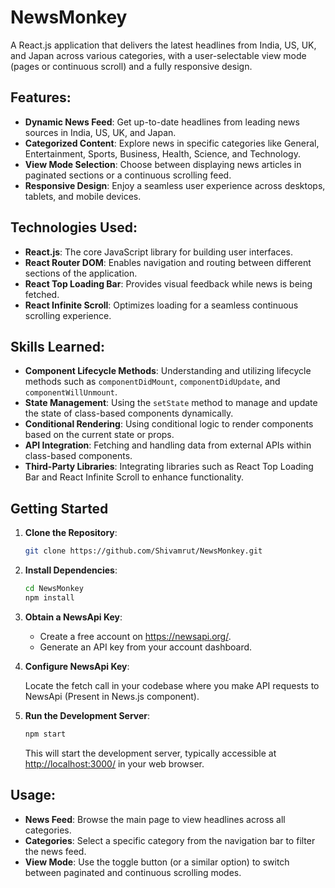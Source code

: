 # NewsMonkey

A React.js application that delivers the latest headlines from India, US, UK, and Japan across various categories, with a user-selectable view mode (pages or continuous scroll) and a fully responsive design.

## Features:

- **Dynamic News Feed**: Get up-to-date headlines from leading news sources in India, US, UK, and Japan.
- **Categorized Content**: Explore news in specific categories like General, Entertainment, Sports, Business, Health, Science, and Technology.
- **View Mode Selection**: Choose between displaying news articles in paginated sections or a continuous scrolling feed.
- **Responsive Design**: Enjoy a seamless user experience across desktops, tablets, and mobile devices.

## Technologies Used:

- **React.js**: The core JavaScript library for building user interfaces.
- **React Router DOM**: Enables navigation and routing between different sections of the application.
- **React Top Loading Bar**: Provides visual feedback while news is being fetched.
- **React Infinite Scroll**: Optimizes loading for a seamless continuous scrolling experience.

## Skills Learned:

- **Component Lifecycle Methods**: Understanding and utilizing lifecycle methods such as `componentDidMount`, `componentDidUpdate`, and `componentWillUnmount`.
- **State Management**: Using the `setState` method to manage and update the state of class-based components dynamically.
- **Conditional Rendering**: Using conditional logic to render components based on the current state or props.
- **API Integration**: Fetching and handling data from external APIs within class-based components.
- **Third-Party Libraries**: Integrating libraries such as React Top Loading Bar and React Infinite Scroll to enhance functionality.

## Getting Started

1. **Clone the Repository**:
    ```bash
    git clone https://github.com/Shivamrut/NewsMonkey.git
    ```
2. **Install Dependencies**:
    ```bash
    cd NewsMonkey
    npm install
    ```
3. **Obtain a NewsApi Key**:

   * Create a free account on https://newsapi.org/.
   * Generate an API key from your account dashboard.
4. **Configure NewsApi Key**:

    Locate the fetch call in your codebase where you make API requests to NewsApi (Present in News.js component).

5. **Run the Development Server**:
    ```bash
    npm start
    ```
    This will start the development server, typically accessible at [http://localhost:3000/](http://localhost:3000/) in your web browser.

## Usage:

- **News Feed**: Browse the main page to view headlines across all categories.
- **Categories**: Select a specific category from the navigation bar to filter the news feed.
- **View Mode**: Use the toggle button (or a similar option) to switch between paginated and continuous scrolling modes.
